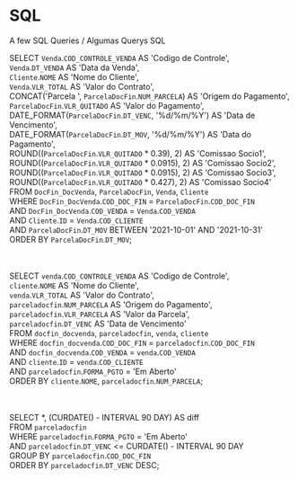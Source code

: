 # SQL
A few SQL Queries / Algumas Querys SQL


SELECT `Venda`.`COD_CONTROLE_VENDA` AS 'Codigo de Controle',<br>
       `Venda`.`DT_VENDA` AS 'Data da Venda',<br>
       `Cliente`.`NOME` AS 'Nome do Cliente',<br>
       `Venda`.`VLR_TOTAL` AS 'Valor do Contrato',<br>
       CONCAT('Parcela ', `ParcelaDocFin`.`NUM_PARCELA`) AS 'Origem do Pagamento',<br>
       `ParcelaDocFin`.`VLR_QUITADO` AS 'Valor do Pagamento',<br>
       DATE_FORMAT(`ParcelaDocFin`.`DT_VENC`, '%d/%m/%Y') AS 'Data de Vencimento',<br>
       DATE_FORMAT(`ParcelaDocFin`.`DT_MOV`, '%d/%m/%Y') AS 'Data do Pagamento',      
       ROUND((`ParcelaDocFin`.`VLR_QUITADO` * 0.39), 2) AS 'Comissao Socio1',<br>
       ROUND((`ParcelaDocFin`.`VLR_QUITADO` * 0.0915), 2) AS 'Comissao Socio2',<br>
       ROUND((`ParcelaDocFin`.`VLR_QUITADO` * 0.0915), 2) AS 'Comissao Socio3',<br>
       ROUND((`ParcelaDocFin`.`VLR_QUITADO` * 0.427), 2) AS 'Comissao Socio4'      
FROM `DocFin_DocVenda`, `ParcelaDocFin`, `Venda`, `Cliente`<br>
WHERE `DocFin_DocVenda`.`COD_DOC_FIN` = `ParcelaDocFin`.`COD_DOC_FIN`<br>
AND `DocFin_DocVenda`.`COD_VENDA` = `Venda`.`COD_VENDA`<br>
AND `Cliente`.`ID` = `Venda`.`COD_CLIENTE`<br>
AND `ParcelaDocFin`.`DT_MOV` BETWEEN '2021-10-01' AND '2021-10-31'<br>
ORDER BY `ParcelaDocFin`.`DT_MOV`;<br>
<br><br>

SELECT `venda`.`COD_CONTROLE_VENDA` AS 'Codigo de Controle',<br>
       `cliente`.`NOME` AS 'Nome do Cliente',<br>
       `venda`.`VLR_TOTAL` AS 'Valor do Contrato',<br>
       `parceladocfin`.`NUM_PARCELA` AS 'Origem do Pagamento',<br>
       `parceladocfin`.`VLR_PARCELA` AS 'Valor da Parcela',<br>
       `parceladocfin`.`DT_VENC` AS 'Data de Vencimento'<br>
FROM `docfin_docvenda`, `parceladocfin`, `venda`, `cliente`<br>
WHERE `docfin_docvenda`.`COD_DOC_FIN` = `parceladocfin`.`COD_DOC_FIN`<br>
AND `docfin_docvenda`.`COD_VENDA` = `venda`.`COD_VENDA`<br>
AND `cliente`.`ID` = `venda`.`COD_CLIENTE`<br>
AND `parceladocfin`.`FORMA_PGTO` = 'Em Aberto'<br>
ORDER BY `cliente`.`NOME`, `parceladocfin`.`NUM_PARCELA`;<br>
<br><br>

SELECT *, (CURDATE() - INTERVAL 90 DAY) AS diff<br>
FROM `parceladocfin`<br>
WHERE `parceladocfin`.`FORMA_PGTO` = 'Em Aberto'<br>
AND `parceladocfin`.`DT_VENC` <= CURDATE() - INTERVAL 90 DAY<br>
GROUP BY `parceladocfin`.`COD_DOC_FIN`<br>
ORDER BY `parceladocfin`.`DT_VENC` DESC;<br>
